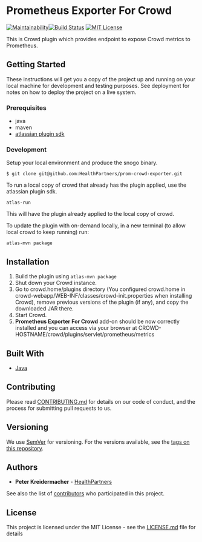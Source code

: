 # Prometheus Exporter For Crowd 

[![Maintainability](https://api.codeclimate.com/v1/badges/a6ffbd7f929997c28b9c/maintainability)](https://codeclimate.com/github/HealthPartners/prom-crowd-exporter)[![Build Status](https://api.travis-ci.org/HealthPartners/prom-crowd-exporter.svg?branch=master)](https://travis-ci.org/HealthPartners/prom-crowd-exporter/)
[![MIT License](https://badges.frapsoft.com/os/mit/mit.svg?v=102)](https://github.com/ellerbrock/open-source-badge/)

This is Crowd plugin which provides endpoint to expose Crowd metrics to Prometheus.

## Getting Started

These instructions will get you a copy of the project up and running on your local machine for development and testing purposes. See deployment for notes on how to deploy the project on a live system.

### Prerequisites

- java
- maven
- [atlassian plugin sdk](https://developer.atlassian.com/server/framework/atlassian-sdk/set-up-the-atlassian-plugin-sdk-and-build-a-project/)


### Development

Setup your local environment and produce the snogo binary.

```
$ git clone git@github.com:HealthPartners/prom-crowd-exporter.git
```

To run a local copy of crowd that already has the plugin applied, use the atlassian plugin sdk.

```
atlas-run
```

This will have the plugin already applied to the local copy of crowd.

To update the plugin with on-demand locally, in a new terminal (to allow local crowd to keep running) run:

```
atlas-mvn package
```

## Installation

1. Build the plugin using `atlas-mvn package`
1. Shut down your Crowd instance.
1. Go to crowd.home/plugins directory (You configured crowd.home in crowd-webapp/WEB-INF/classes/crowd-init.properties when installing Crowd), remove previous versions of the plugin (if any), and copy the downloaded JAR there.
1. Start Crowd.
1. **Prometheus Exporter For Crowd** add-on should be now correctly installed and you can access via your browser at CROWD-HOSTNAME/crowd/plugins/servlet/prometheus/metrics

## Built With

* [Java]()

## Contributing

Please read [CONTRIBUTING.md](CONTRIBUTING.md) for details on our code of conduct, and the process for submitting pull requests to us.

## Versioning

We use [SemVer](http://semver.org/) for versioning. For the versions available, see the [tags on this repository](https://github.com/healthpartners/prom-crowd-exporter/tags). 

## Authors

* **Peter Kreidermacher** - [HealthPartners](https://github.com/healthpartners)

See also the list of [contributors](https://github.com/healthpartners/prom-crowd-exporter/contributors) who participated in this project.

## License

This project is licensed under the MIT License - see the [LICENSE.md](LICENSE.md) file for details